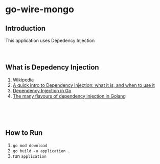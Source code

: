 # go-wire-mongo

## Introduction
This application uses Depedency Injection
<br>
<br>
<br>

## What is Depedency Injection
1. [Wikipedia](https://en.wikipedia.org/wiki/Dependency_injection)
2. [A quick intro to Dependency Injection: what it is, and when to use it](https://www.freecodecamp.org/news/a-quick-intro-to-dependency-injection-what-it-is-and-when-to-use-it-7578c84fa88f/)
3. [Dependency Injection in Go](https://www.nerd.vision/post/dependency-injection-in-go)
4. [The many flavours of dependency injection in Golang](https://blog.gojekengineering.com/the-many-flavours-of-dependency-injection-in-go-25aa070d79a0)
<br>
<br>
<br>

## How to Run
1. ```go mod download```
2. ```go build -o application .```
3. run ```application ```